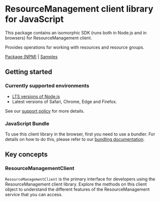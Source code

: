 # ResourceManagement client library for JavaScript

This package contains an isomorphic SDK (runs both in Node.js and in browsers) for ResourceManagement client.

Provides operations for working with resources and resource groups.

[Package (NPM)](https://www.npmjs.com/package/@msinternal/arm-package-resources-2019-08) |
[Samples](https://github.com/Azure-Samples/azure-samples-js-management)

## Getting started

### Currently supported environments

- [LTS versions of Node.js](https://nodejs.org/about/releases/)
- Latest versions of Safari, Chrome, Edge and Firefox.

See our [support policy](https://github.com/Azure/azure-sdk-for-js/blob/main/SUPPORT.md) for more details.





### JavaScript Bundle
To use this client library in the browser, first you need to use a bundler. For details on how to do this, please refer to our [bundling documentation](https://aka.ms/AzureSDKBundling).

## Key concepts

### ResourceManagementClient

`ResourceManagementClient` is the primary interface for developers using the ResourceManagement client library. Explore the methods on this client object to understand the different features of the ResourceManagement service that you can access.

